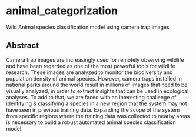# animal_categorization
Wild Animal species classification model using camera trap images

## Abstract 

Camera trap images are increasingly used
for remotely observing wildlife and have
been regarded as one of the most powerful
tools for wildlife research. These images
are analyzed to monitor the biodiversity
and population density of animal
species. However, camera traps installed
in national parks around the world result
in millions of images that need to be visually
analyzed, in order to extract insights
that can be used in ecological analyses. To
add to that, we are faced with an interesting
challenge of identifying & classifying
a species in a new region that the system
may not have seen in previous training
data. Expanding the scope of the system
from specific regions where the training
data was collected to nearby areas is
necessary to build a robust automated animal
species classification model.
